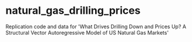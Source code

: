 # natural_gas_drilling_prices
Replication code and data for 'What Drives Drilling Down and Prices Up? A Structural Vector Autoregressive Model of US Natural Gas Markets'
